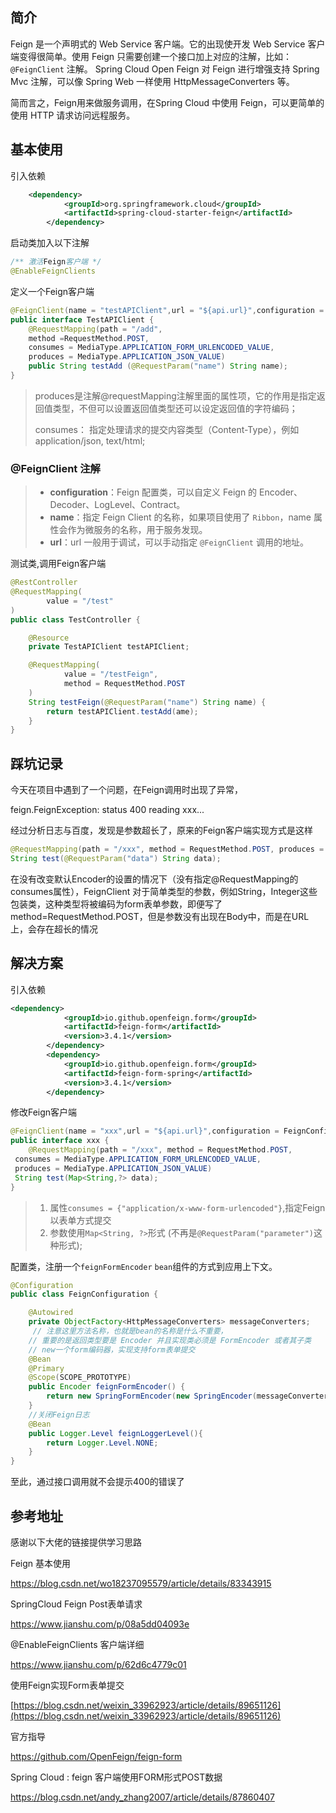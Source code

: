 ## 简介

Feign 是一个声明式的 Web Service 客户端。它的出现使开发 Web Service 客户端变得很简单。使用 Feign 只需要创建一个接口加上对应的注解，比如：`@FeignClient` 注解。 Spring Cloud Open Feign 对 Feign 进行增强支持 Spring Mvc 注解，可以像 Spring Web 一样使用 HttpMessageConverters 等。

简而言之，Feign用来做服务调用，在Spring Cloud 中使用 Feign，可以更简单的使用 HTTP 请求访问远程服务。

## 基本使用

引入依赖

```xml
    <dependency>
            <groupId>org.springframework.cloud</groupId>
            <artifactId>spring-cloud-starter-feign</artifactId>
        </dependency>
```

启动类加入以下注解

```java
/** 激活Feign客户端 */
@EnableFeignClients 
```

定义一个Feign客户端

```java
@FeignClient(name = "testAPIClient",url = "${api.url}",configuration = FeignConfiguration.class)
public interface TestAPIClient {
	@RequestMapping(path = "/add", 
    method =RequestMethod.POST,
	consumes = MediaType.APPLICATION_FORM_URLENCODED_VALUE, 
    produces = MediaType.APPLICATION_JSON_VALUE)
    public String testAdd (@RequestParam("name") String name);
}
```

> produces是注解@requestMapping注解里面的属性项，它的作用是指定返回值类型，不但可以设置返回值类型还可以设定返回值的字符编码；
>
> consumes： 指定处理请求的提交内容类型（Content-Type），例如application/json, text/html;

### @FeignClient 注解

> - **configuration**：Feign 配置类，可以自定义 Feign 的 Encoder、Decoder、LogLevel、Contract。
> - **name**：指定 Feign Client 的名称，如果项目使用了 `Ribbon`，name 属性会作为微服务的名称，用于服务发现。
> - **url**：url 一般用于调试，可以手动指定 `@FeignClient` 调用的地址。



测试类,调用Feign客户端

```java
@RestController
@RequestMapping(
        value = "/test"
)
public class TestController {

    @Resource
    private TestAPIClient testAPIClient;

    @RequestMapping(
            value = "/testFeign",
            method = RequestMethod.POST
    )
    String testFeign(@RequestParam("name") String name) {
        return testAPIClient.testAdd(ame);
    }
}
```



## 踩坑记录

今天在项目中遇到了一个问题，在Feign调用时出现了异常，

feign.FeignException: status 400 reading xxx...

经过分析日志与百度，发现是参数超长了，原来的Feign客户端实现方式是这样

```java
@RequestMapping(path = "/xxx", method = RequestMethod.POST, produces = MediaType.APPLICATION_JSON_VALUE)
String test(@RequestParam("data") String data);
```

在没有改变默认Encoder的设置的情况下（没有指定@RequestMapping的consumes属性），FeignClient 对于简单类型的参数，例如String，Integer这些包装类，这种类型将被编码为form表单参数，即便写了method=RequestMethod.POST，但是参数没有出现在Body中，而是在URL上，会存在超长的情况

## 解决方案

引入依赖

```xml
<dependency>
            <groupId>io.github.openfeign.form</groupId>
            <artifactId>feign-form</artifactId>
            <version>3.4.1</version>
        </dependency>
        <dependency>
            <groupId>io.github.openfeign.form</groupId>
            <artifactId>feign-form-spring</artifactId>
            <version>3.4.1</version>
        </dependency>
```

修改Feign客户端

```java
@FeignClient(name = "xxx",url = "${api.url}",configuration = FeignConfiguration.class)
public interface xxx {
    @RequestMapping(path = "/xxx", method = RequestMethod.POST,
 consumes = MediaType.APPLICATION_FORM_URLENCODED_VALUE,
 produces = MediaType.APPLICATION_JSON_VALUE)
 String test(Map<String,?> data);
}
```

> 1. 属性`consumes = {"application/x-www-form-urlencoded"}`,指定Feign以表单方式提交
> 2. 参数使用`Map<String, ?>`形式 (不再是`@RequestParam("parameter")`这种形式);

配置类，注册一个`feignFormEncoder` `bean`组件的方式到应用上下文。

```java
@Configuration
public class FeignConfiguration {

    @Autowired
    private ObjectFactory<HttpMessageConverters> messageConverters;
     // 注意这里方法名称，也就是bean的名称是什么不重要，
    // 重要的是返回类型要是 Encoder 并且实现类必须是 FormEncoder 或者其子类
    // new一个form编码器，实现支持form表单提交
    @Bean
    @Primary
    @Scope(SCOPE_PROTOTYPE)
    public Encoder feignFormEncoder() {
        return new SpringFormEncoder(new SpringEncoder(messageConverters));
    }
	//关闭Feign日志
    @Bean
    public Logger.Level feignLoggerLevel(){
        return Logger.Level.NONE;
    }
}
```

至此，通过接口调用就不会提示400的错误了

## 参考地址

感谢以下大佬的链接提供学习思路

Feign 基本使用

https://blog.csdn.net/wo18237095579/article/details/83343915

SpringCloud Feign Post表单请求

<https://www.jianshu.com/p/08a5dd04093e>

@EnableFeignClients 客户端详细

https://www.jianshu.com/p/62d6c4779c01

使用Feign实现Form表单提交

[https://blog.csdn.net/weixin_33962923/article/details/89651126](https://blog.csdn.net/weixin_33962923/article/details/89651126)

官方指导

https://github.com/OpenFeign/feign-form

Spring Cloud : feign 客户端使用FORM形式POST数据

https://blog.csdn.net/andy_zhang2007/article/details/87860407